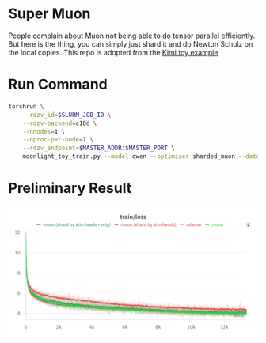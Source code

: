 # Super Muon
People complain about Muon not being able to do tensor parallel efficiently. But here is the thing, you can simply just shard it and do Newton Schulz on the local copies.
This repo is adopted from the [Kimi toy example](https://github.com/MoonshotAI/Moonlight/blob/master/examples/toy_train.py)

# Run Command
```bash
torchrun \
    --rdzv_id=$SLURM_JOB_ID \
    --rdzv-backend=c10d \
    --nnodes=1 \
    --nproc-per-node=1 \
    --rdzv_endpoint=$MASTER_ADDR:$MASTER_PORT \
    moonlight_toy_train.py --model qwen --optimizer sharded_muon --dataset openwebtext-100k --hidden_size 896 --lr 1e-3 --run_name sharded_muon
```

# Preliminary Result
![result](moonlight_toy_results.png)
